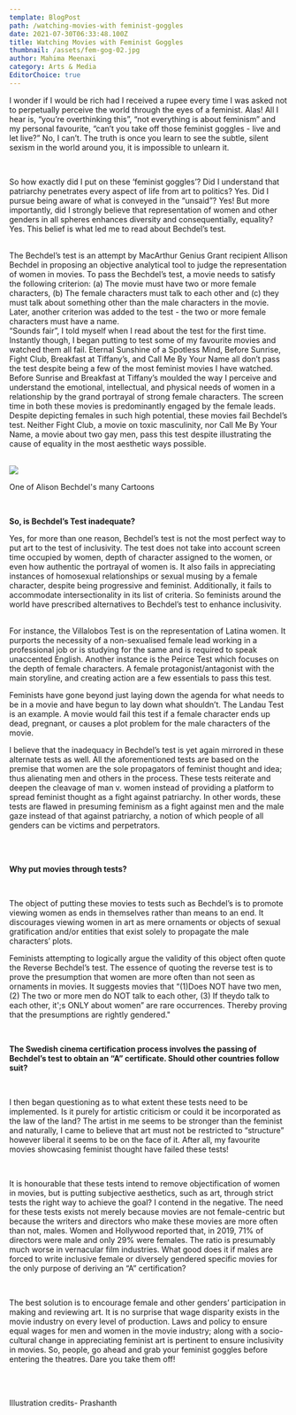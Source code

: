 ```yaml
---
template: BlogPost
path: /watching-movies-with feminist-goggles
date: 2021-07-30T06:33:48.100Z
title: Watching Movies with Feminist Goggles
thumbnail: /assets/fem-gog-02.jpg
author: Mahima Meenaxi
category: Arts & Media
EditorChoice: true
---
```


I wonder if I would be rich had I received a rupee every time I was asked not to perpetually perceive the world through the eyes of a feminist. Alas! All I hear is, “you’re overthinking this”, “not everything is about feminism” and my personal favourite, “can’t you take off those feminist goggles - live and let live?” No, I can’t. The truth is once you learn to see the subtle, silent sexism in the world around you, it is impossible to unlearn it.

<br>

So how exactly did I put on these ‘feminist goggles’? Did I understand that patriarchy
penetrates every aspect of life from art to politics? Yes. Did I pursue being aware of what is conveyed in the “unsaid”? Yes! But more importantly, did I strongly believe that
representation of women and other genders in all spheres enhances diversity and
consequentially, equality? Yes. This belief is what led me to read about Bechdel’s test.

<br>
The Bechdel’s test is an attempt by MacArthur Genius Grant recipient Allison Bechdel in
proposing an objective analytical tool to judge the representation of women in movies. To pass the Bechdel’s test, a movie needs to satisfy the following criterion: (a) The movie must have two or more female characters, (b) The female characters must talk to each other and (c) they must talk about something other than the male characters in the movie. Later, another criterion was added to the test - the two or more female characters must have a name.

<br>
“Sounds fair”, I told myself when I read about the test for the first time. Instantly though, I began putting to test some of my favourite movies and watched them all fail. Eternal
Sunshine of a Spotless Mind, Before Sunrise, Fight Club, Breakfast at Tiffany’s, and Call Me By Your Name all don’t pass the test despite being a few of the most feminist movies I have watched. Before Sunrise and Breakfast at Tiffany’s moulded the way I perceive and
understand the emotional, intellectual, and physical needs of women in a relationship by the grand portrayal of strong female characters. The screen time in both these movies is
predominantly engaged by the female leads. Despite depicting females in such high potential, these movies fail Bechdel’s test. Neither Fight Club, a movie on toxic masculinity, nor Call Me By Your Name, a movie about two gay men, pass this test despite illustrating the cause of equality in the most aesthetic ways possible.

<br>

<br>

![](/assets/whatsapp-image-2021-03-07-at-22.04.08.jpeg)

One of Alison Bechdel's many Cartoons

<br>

**So, is Bechdel’s Test inadequate?**
<br>

Yes, for more than one reason, Bechdel’s test is not the most perfect way to put art to the test of inclusivity. The test does not take into account screen time occupied by women, depth of character assigned to the women, or even how authentic the portrayal of women is. It also fails in appreciating instances of homosexual relationships or sexual musing by a female character, despite being progressive and feminist. Additionally, it fails to accommodate intersectionality in its list of criteria. So feminists around the world have prescribed alternatives to Bechdel’s test to enhance inclusivity.

<br>
For instance, the Villalobos Test is on the representation of Latina women. It purports the
necessity of a non-sexualised female lead working in a professional job or is studying for the same and is required to speak unaccented English. Another instance is the Peirce Test which focuses on the depth of female characters. A female protagonist/antagonist with the main storyline, and creating action are a few essentials to pass this test.
<br>

Feminists have gone beyond just laying down the agenda for what needs to be in a movie and have begun to lay down what shouldn’t. The Landau Test is an example. A movie would fail this test if a female character ends up dead, pregnant, or causes a plot problem for the male characters of the movie.
<br>

I believe that the inadequacy in Bechdel’s test is yet again mirrored in these alternate tests as well. All the aforementioned tests are based on the premise that women are the sole propagators of feminist thought and idea; thus alienating men and others in the process. These tests reiterate and deepen the cleavage of man v. women instead of providing a platform to spread feminist thought as a fight against patriarchy. In other words, these tests are flawed in presuming feminism as a fight against men and the male gaze instead of that against patriarchy, a notion of which people of all genders can be victims and perpetrators.

<br>

<br>

**Why put movies through tests?**

<br>

The object of putting these movies to tests such as Bechdel’s is to promote viewing women as ends in themselves rather than means to an end. It discourages viewing women in art as mere ornaments or objects of sexual gratification and/or entities that exist solely to propagate the male characters’ plots.
<br>

Feminists attempting to logically argue the validity of this object often quote the Reverse
Bechdel’s test. The essence of quoting the reverse test is to prove the presumption that
women are more often than not seen as ornaments in movies. It suggests movies that “(1)Does NOT have two men, (2) The two or more men do NOT talk to each other, (3) If theydo talk to each other, it';s ONLY about women” are rare occurrences. Thereby proving that the presumptions are rightly gendered."

<br>

**The Swedish cinema certification process involves the passing of Bechdel’s test to obtain an “A” certificate. Should other countries follow suit?**

<br>

I then began questioning as to what extent these tests need to be implemented. Is it purely for artistic criticism or could it be incorporated as the law of the land? The artist in me seems to be stronger than the feminist and naturally, I came to believe that art must not be restricted to “structure” however liberal it seems to be on the face of it. After all, my favourite movies showcasing feminist thought have failed these tests!

<br>

It is honourable that these tests intend to remove objectification of women in movies, but is putting subjective aesthetics, such as art, through strict tests the right way to achieve the goal? I contend in the negative. The need for these tests exists not merely because movies are not female-centric but because the writers and directors who make these movies are more often than not, males. Women and Hollywood reported that, in 2019, 71% of directors were male and only 29% were females. The ratio is presumably much worse in vernacular film industries. What good does it if males are forced to write inclusive female or diversely gendered specific movies for the only purpose of deriving an “A” certification?

<br>

The best solution is to encourage female and other genders’ participation in making and
reviewing art. It is no surprise that wage disparity exists in the movie industry on every level of production. Laws and policy to ensure equal wages for men and women in the movie industry; along with a socio-cultural change in appreciating feminist art is pertinent to ensure inclusivity in movies. So, people, go ahead and grab your feminist goggles before entering the theatres. Dare you take them off!

<br>

<br>

Illustration credits- Prashanth
